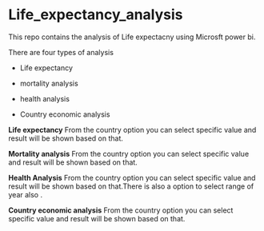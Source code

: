 # Life_expectancy_analysis
This repo contains the analysis of Life expectacny using Microsft power bi. 

There are four types of analysis

* Life expectancy 

* mortality analysis

* health analysis

* Country economic analysis

**Life expectancy**
From the country option you can select specific value and result will be shown based on that.


**Mortality analysis**
From the country option you can select specific value and result will be shown based on that.


**Health Analysis**
From the country option you can select specific value and result will be shown based on that.There is also a option to select range of year also .


**Country economic analysis**
From the country option you can select specific value and result will be shown based on that.



